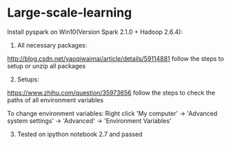 # Large-scale-learning

Install pyspark on Win10(Version Spark 2.1.0 + Hadoop 2.6.4):

1) All necessary packages:

http://blog.csdn.net/yaoqiwaimai/article/details/59114881   follow the steps to setup or unzip all packages

2) Setups:

https://www.zhihu.com/question/35973656   follow the steps to check the paths of all environment variables

To change environment variables: Right click 'My computer' -> 'Advanced system settings' -> 'Advanced' -> 'Environment Variables'

3) Tested on ipython notebook 2.7 and passed
